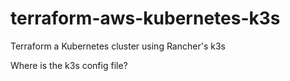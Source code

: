 # terraform-aws-kubernetes-k3s

Terraform a Kubernetes cluster using Rancher's k3s

Where is the k3s config file?